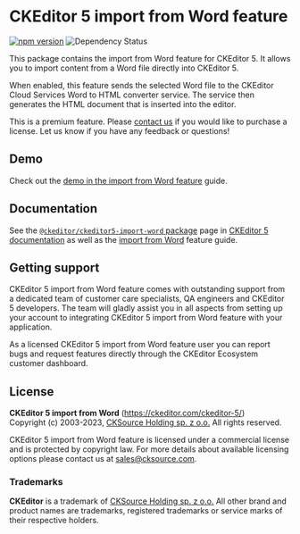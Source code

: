 CKEditor 5 import from Word feature
===================================

[![npm version](https://badge.fury.io/js/%40ckeditor%2Fckeditor5-import-word.svg)](https://www.npmjs.com/package/@ckeditor/ckeditor5-import-word)
![Dependency Status](https://img.shields.io/librariesio/release/npm/@ckeditor/ckeditor5-import-word)

This package contains the import from Word feature for CKEditor 5. It allows you to import content from a Word file directly into CKEditor 5.

When enabled, this feature sends the selected Word file to the CKEditor Cloud Services Word to HTML converter service. The service then generates the HTML document that is inserted into the editor.

This is a premium feature. Please [contact us](https://ckeditor.com/contact/) if you would like to purchase a license. Let us know if you have any feedback or questions!

## Demo

Check out the [demo in the import from Word feature](https://ckeditor.com/docs/ckeditor5/latest/features/import-word/import-word.html#demo) guide.

## Documentation

See the [`@ckeditor/ckeditor5-import-word` package](https://ckeditor.com/docs/ckeditor5/latest/api/import-word.html) page in [CKEditor 5 documentation](https://ckeditor.com/docs/ckeditor5/latest/) as well as the [import from Word](https://ckeditor.com/docs/ckeditor5/latest/features/import-word/import-word.html) feature guide.

## Getting support

CKEditor 5 import from Word feature comes with outstanding support from a dedicated team of customer care specialists, QA engineers and CKEditor 5 developers. The team will gladly assist you in all aspects from setting up your account to integrating CKEditor 5 import from Word feature with your application.

As a licensed CKEditor 5 import from Word feature user you can report bugs and request features directly through the CKEditor Ecosystem customer dashboard.


## License

**CKEditor 5 import from Word** (https://ckeditor.com/ckeditor-5/)<br>
Copyright (c) 2003-2023, [CKSource Holding sp. z o.o.](https://cksource.com)  All rights reserved.

CKEditor 5 import from Word feature is licensed under a commercial license and is protected by copyright law.
For more details about available licensing options please contact us at sales@cksource.com.

### Trademarks

**CKEditor** is a trademark of [CKSource Holding sp. z o.o.](https://cksource.com)  All other brand and product names are trademarks, registered trademarks or service marks of their respective holders.
